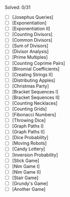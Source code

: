 Solved: 0/31<br/>
- [ ] [Josephus Queries]
- [ ] [Exponentiation]
- [ ] [Exponentiation II]
- [ ] [Counting Divisors]
- [ ] [Common Divisors]
- [ ] [Sum of Divisors]
- [ ] [Divisor Analysis]
- [ ] [Prime Multiples]
- [ ] [Counting Coprime Pairs]
- [ ] [Binomial Coefficients]
- [ ] [Creating Strings II]
- [ ] [Distributing Apples]
- [ ] [Christmas Party]
- [ ] [Bracket Sequences I]
- [ ] [Bracket Sequences II]
- [ ] [Counting Necklaces]
- [ ] [Counting Grids]
- [ ] [Fibonacci Numbers]
- [ ] [Throwing Dice]
- [ ] [Graph Paths I]
- [ ] [Graph Paths II]
- [ ] [Dice Probability]
- [ ] [Moving Robots]
- [ ] [Candy Lottery]
- [ ] [Inversion Probability]
- [ ] [Stick Game]
- [ ] [Nim Game I]
- [ ] [Nim Game II]
- [ ] [Stair Game]
- [ ] [Grundy's Game]
- [ ] [Another Game]